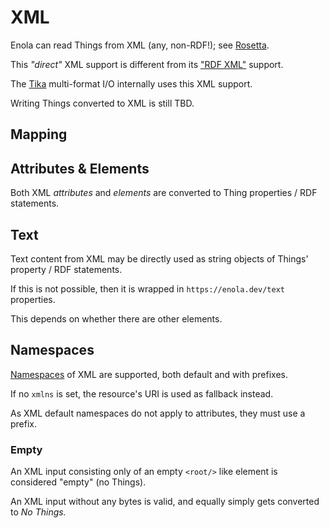 <!--
    SPDX-License-Identifier: Apache-2.0

    Copyright 2024 The Enola <https://enola.dev> Authors

    Licensed under the Apache License, Version 2.0 (the "License");
    you may not use this file except in compliance with the License.
    You may obtain a copy of the License at

        https://www.apache.org/licenses/LICENSE-2.0

    Unless required by applicable law or agreed to in writing, software
    distributed under the License is distributed on an "AS IS" BASIS,
    WITHOUT WARRANTIES OR CONDITIONS OF ANY KIND, either express or implied.
    See the License for the specific language governing permissions and
    limitations under the License.
-->

# XML

Enola can read Things from XML (any, non-RDF!); see [Rosetta](../use/rosetta/index.md#xml).

This _"direct"_ XML support is different from its ["RDF XML"](xml-rdf.md) support.

The [Tika](tika.md) multi-format I/O internally uses this XML support.

Writing Things converted to XML is still TBD.

## Mapping

## Attributes & Elements

Both XML _attributes_ and _elements_ are converted to Thing properties / RDF statements.

## Text

Text content from XML may be directly used as string objects of Things' property / RDF statements.

If this is not possible, then it is wrapped in `https://enola.dev/text` properties.

This depends on whether there are other elements.

## Namespaces

[Namespaces](namespaces.md) of XML are supported, both default and with prefixes.

If no `xmlns` is set, the resource's URI is used as fallback instead.

As XML default namespaces do not apply to attributes, they must use a prefix.

### Empty

An XML input consisting only of an empty `<root/>` like element is considered "empty" (no Things).

An XML input without any bytes is valid, and equally simply gets converted to _No Things._
